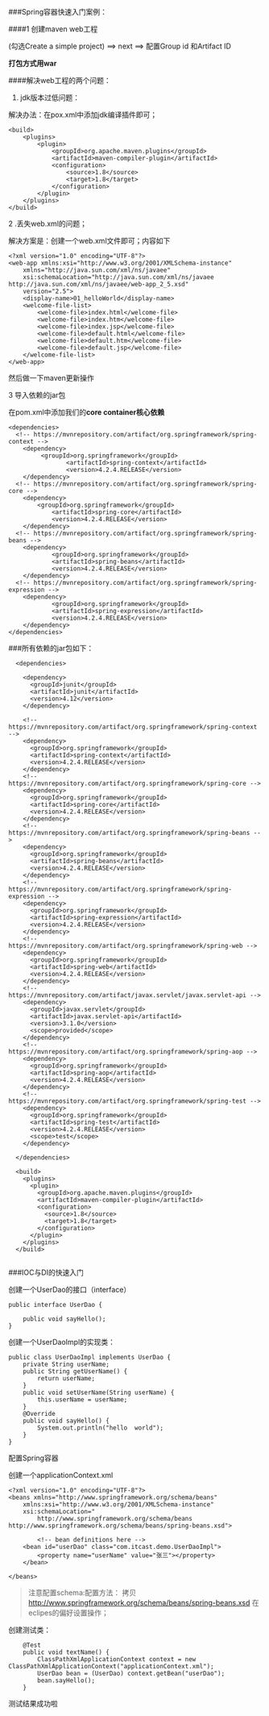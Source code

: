 ###Spring容器快速入门案例：

####1 创建maven web工程

(勾选Create a simple project)  ==> next ==> 配置Group id 和Artifact ID

**打包方式用war**

####解决web工程的两个问题：

1. jdk版本过低问题：

解决办法：在pox.xml中添加jdk编译插件即可；

```
<build>      <plugins>          <plugin>              <groupId>org.apache.maven.plugins</groupId>              <artifactId>maven-compiler-plugin</artifactId>              <configuration>                  <source>1.8</source>                <target>1.8</target>              </configuration>          </plugin>      </plugins>  </build>```

2 .丢失web.xml的问题；

解决方案是：创建一个web.xml文件即可；内容如下

```
<?xml version="1.0" encoding="UTF-8"?><web-app xmlns:xsi="http://www.w3.org/2001/XMLSchema-instance"	xmlns="http://java.sun.com/xml/ns/javaee"	xsi:schemaLocation="http://java.sun.com/xml/ns/javaee http://java.sun.com/xml/ns/javaee/web-app_2_5.xsd"	version="2.5">	<display-name>01_helloWorld</display-name>	<welcome-file-list>		<welcome-file>index.html</welcome-file>		<welcome-file>index.htm</welcome-file>		<welcome-file>index.jsp</welcome-file>		<welcome-file>default.html</welcome-file>		<welcome-file>default.htm</welcome-file>		<welcome-file>default.jsp</welcome-file>	</welcome-file-list></web-app>```

然后做一下maven更新操作


3 导入依赖的jar包

在pom.xml中添加我们的**core container核心依赖**

```
<dependencies>  <!-- https://mvnrepository.com/artifact/org.springframework/spring-context -->	<dependency>   		 <groupId>org.springframework</groupId>    			<artifactId>spring-context</artifactId>    			<version>4.2.4.RELEASE</version>	</dependency>  <!-- https://mvnrepository.com/artifact/org.springframework/spring-core -->	<dependency> 		<groupId>org.springframework</groupId>    		<artifactId>spring-core</artifactId>    		<version>4.2.4.RELEASE</version>	</dependency>  <!-- https://mvnrepository.com/artifact/org.springframework/spring-beans -->	<dependency>    		<groupId>org.springframework</groupId>    		<artifactId>spring-beans</artifactId>    		<version>4.2.4.RELEASE</version>	</dependency>  <!-- https://mvnrepository.com/artifact/org.springframework/spring-expression -->	<dependency>    		<groupId>org.springframework</groupId>    		<artifactId>spring-expression</artifactId>    		<version>4.2.4.RELEASE</version>	</dependency></dependencies>

```




###所有依赖的jar包如下：

```
  <dependencies>

    <dependency>
      <groupId>junit</groupId>
      <artifactId>junit</artifactId>
      <version>4.12</version>
    </dependency>

    <!-- https://mvnrepository.com/artifact/org.springframework/spring-context -->
    <dependency>
      <groupId>org.springframework</groupId>
      <artifactId>spring-context</artifactId>
      <version>4.2.4.RELEASE</version>
    </dependency>
    <!-- https://mvnrepository.com/artifact/org.springframework/spring-core -->
    <dependency>
      <groupId>org.springframework</groupId>
      <artifactId>spring-core</artifactId>
      <version>4.2.4.RELEASE</version>
    </dependency>
    <!-- https://mvnrepository.com/artifact/org.springframework/spring-beans -->
    <dependency>
      <groupId>org.springframework</groupId>
      <artifactId>spring-beans</artifactId>
      <version>4.2.4.RELEASE</version>
    </dependency>
    <!-- https://mvnrepository.com/artifact/org.springframework/spring-expression -->
    <dependency>
      <groupId>org.springframework</groupId>
      <artifactId>spring-expression</artifactId>
      <version>4.2.4.RELEASE</version>
    </dependency>
    <!-- https://mvnrepository.com/artifact/org.springframework/spring-web -->
    <dependency>
      <groupId>org.springframework</groupId>
      <artifactId>spring-web</artifactId>
      <version>4.2.4.RELEASE</version>
    </dependency>
    <!-- https://mvnrepository.com/artifact/javax.servlet/javax.servlet-api -->
    <dependency>
      <groupId>javax.servlet</groupId>
      <artifactId>javax.servlet-api</artifactId>
      <version>3.1.0</version>
      <scope>provided</scope>
    </dependency>
    <!-- https://mvnrepository.com/artifact/org.springframework/spring-aop -->
    <dependency>
      <groupId>org.springframework</groupId>
      <artifactId>spring-aop</artifactId>
      <version>4.2.4.RELEASE</version>
    </dependency>
    <!-- https://mvnrepository.com/artifact/org.springframework/spring-test -->
    <dependency>
      <groupId>org.springframework</groupId>
      <artifactId>spring-test</artifactId>
      <version>4.2.4.RELEASE</version>
      <scope>test</scope>
    </dependency>
    
  </dependencies>

  <build>
    <plugins>
      <plugin>
        <groupId>org.apache.maven.plugins</groupId>
        <artifactId>maven-compiler-plugin</artifactId>
        <configuration>
          <source>1.8</source>
          <target>1.8</target>
        </configuration>
      </plugin>
    </plugins>
  </build>


```

###IOC与DI的快速入门


创建一个UserDao的接口（interface）

```
public interface UserDao {

	public void sayHello();
}
```
创建一个UserDaoImpl的实现类：

```
public class UserDaoImpl implements UserDao {
	private String userName;	
	public String getUserName() {
		return userName;
	}
	public void setUserName(String userName) {
		this.userName = userName;
	}
	@Override
	public void sayHello() {
		System.out.println("hello  world");
	}
}
```

配置Spring容器

创建一个applicationContext.xml

```
<?xml version="1.0" encoding="UTF-8"?>
<beans xmlns="http://www.springframework.org/schema/beans"
	xmlns:xsi="http://www.w3.org/2001/XMLSchema-instance"
	xsi:schemaLocation="
        http://www.springframework.org/schema/beans http://www.springframework.org/schema/beans/spring-beans.xsd">
        
        <!-- bean definitions here -->
	<bean id="userDao" class="com.itcast.demo.UserDaoImpl">
		<property name="userName" value="张三"></property>
	</bean>
	
</beans>

```

>注意配置schema:配置方法：
拷贝 http://www.springframework.org/schema/beans/spring-beans.xsd  在eclipes的偏好设置操作；


创建测试类：

```
	@Test
	public void textName() {
		ClassPathXmlApplicationContext context = new ClassPathXmlApplicationContext("applicationContext.xml");
		UserDao bean = (UserDao) context.getBean("userDao");
		bean.sayHello();
	}
```

测试结果成功啦









